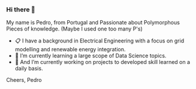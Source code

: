 ### Hi there 👋

My name is Pedro, from Portugal and Passionate about Polymorphous Pieces of knowledge.
(Maybe I used one too many P's)

- 📋 I have a background in Electrical Engineering with a focus on grid modelling and renewable energy integration.
- 🌱 I’m currently learning a large scope of Data Science topics.
- 🔭 And I’m currently working on projects to developed skill learned on a daily basis.

Cheers,
Pedro
